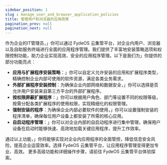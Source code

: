 ```yaml
---
sidebar_position: 1
slug : manage_user_and_browser_application_policies
title: 管理用户和浏览器的应用政策
pagination_prev: null
pagination_next: null
---
```

作为企业的IT管理员，」你可以通过 FydeOS 云集管平台，对企业内用户、浏览器以及自助服务终端进行全面的应用程序管理。我们提供了丰富地安装策略选项和权限控制功能，助力企业实现高效、安全的应用程序管理。以下是我们为」你提供的部分功能亮点：
- **应用与扩展程序安装策略**：」你可以自定义允许安装的应用和扩展程序类型，精确控制企业内部可使用的软件资源，满足各类业务需求。
- **外部扩展程序安装控制**：为确保企业内部网络和数据安全，」你可以选择是否允许用户安装来自第三方平台的外部扩展程序。
- **按权限屏蔽扩展程序**：」你可以根据用户角色、部门等设置不同的权限等级，按需分配各类扩展程序的使用权限，实现精细化的权限管理。
- **强制安装的程序**：为确保企业内部必要软件的使用，」你可以设置强制安装的程序清单，确保每位用户设备上都安装了所需的核心应用。
- **自启动程序管理**：」你可以对企业内部的自启动程序进行集中管理，确保用户设备在启动时能够快速、高效地加载关键应用程序，提升工作效率。

通过以上功能，」你将能够实现对企业内应用程序的全面管控，降低信息安全风险，提高企业运营效率。选择 FydeOS 云集管平台，让应用程序管理变得更加专业、高效。
更多高级功能和详细操作步骤，请前往 FydeOS 云集管平台体验探索。
